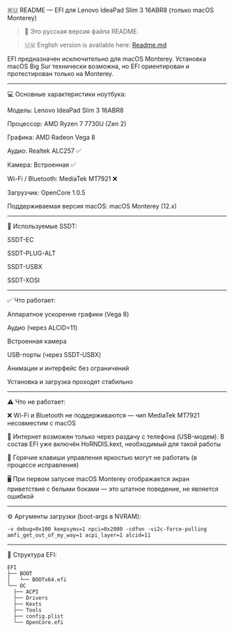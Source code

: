 🇷🇺 README — EFI для Lenovo IdeaPad Slim 3 16ABR8 (только macOS Monterey)

> 📌 Это русская версия файла README.

>🇺🇲 English version is available here: [Readme.md](README.md)
 


EFI предназначен исключительно для macOS Monterey.
Установка macOS Big Sur технически возможна, но EFI ориентирован и протестирован только на Monterey.


---

💻 Основные характеристики ноутбука:

Модель: Lenovo IdeaPad Slim 3 16ABR8

Процессор: AMD Ryzen 7 7730U (Zen 2)

Графика: AMD Radeon Vega 8

Аудио: Realtek ALC257 ✅

Камера: Встроенная ✅

Wi-Fi / Bluetooth: MediaTek MT7921 ❌

Загрузчик: OpenCore 1.0.5

Поддерживаемая версия macOS: macOS Monterey (12.x)



---

🧩 Используемые SSDT:

SSDT-EC

SSDT-PLUG-ALT

SSDT-USBX

SSDT-XOSI



---

✅ Что работает:

Аппаратное ускорение графики (Vega 8)

Аудио (через ALCID=11)

Встроенная камера

USB-порты (через SSDT-USBX)

Анимации и интерфейс без ограничений

Установка и загрузка проходят стабильно



---

⚠️ Что не работает:

❌ Wi-Fi и Bluetooth не поддерживаются — чип MediaTek MT7921 несовместим с macOS

🔌 Интернет возможен только через раздачу с телефона (USB-модем).
В состав EFI уже включён HoRNDIS.kext, необходимый для такой работы

🔅 Горячие клавиши управления яркостью могут не работать (в процессе исправления)

🖥️ При первом запуске macOS Monterey отображается экран приветствия с белыми боками — это штатное поведение, не является ошибкой



---

⚙️ Аргументы загрузки (boot-args в NVRAM):
```
-v debug=0x100 keepsyms=1 npci=0x2000 -cdfon -vi2c-force-polling amfi_get_out_of_my_way=1 acpi_layer=1 alcid=11
```

---

📁 Структура EFI:
```
EFI
├── BOOT
│   └── BOOTx64.efi
└── OC
  ├── ACPI
  ├── Drivers
  ├── Kexts
  ├── Tools
  ├── config.plist
  └── OpenCore.efi
